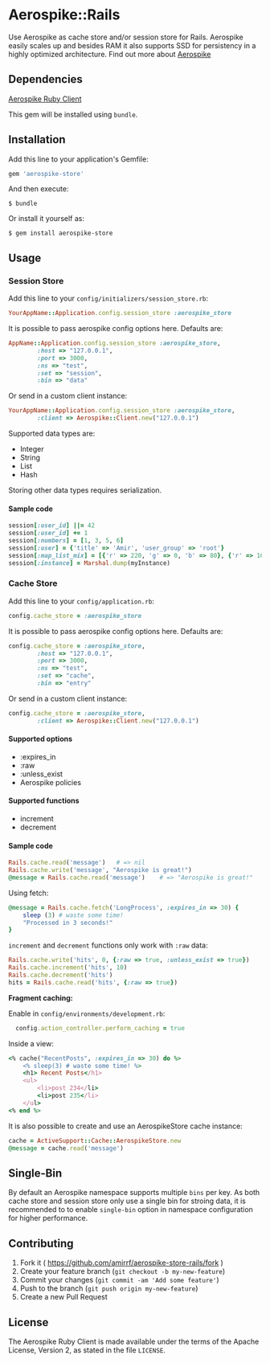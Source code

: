 # Aerospike::Rails

Use Aerospike as cache store and/or session store for Rails.
Aerospike easily scales up and besides RAM it also supports SSD for persistency in a highly optimized architecture.
Find out more about [Aerospike](http://www.aerospike.com)

## Dependencies

[Aerospike Ruby Client](https://github.com/aerospike/aerospike-client-ruby)

This gem will be installed using `bundle`.

## Installation

Add this line to your application's Gemfile:

```ruby
gem 'aerospike-store'
```

And then execute:

    $ bundle

Or install it yourself as:

    $ gem install aerospike-store

## Usage

### Session Store

Add this line to your `config/initializers/session_store.rb`:

```ruby
YourAppName::Application.config.session_store :aerospike_store
```

It is possible to pass aerospike config options here. Defaults are:

```ruby
AppName::Application.config.session_store :aerospike_store,
		:host => "127.0.0.1",
		:port => 3000,
		:ns => "test",
		:set => "session",
		:bin => "data"
```

Or send in a custom client instance:

```ruby
YourAppName::Application.config.session_store :aerospike_store,
		:client => Aerospike::Client.new("127.0.0.1")
```

Supported data types are:
- Integer
- String
- List
- Hash

Storing other data types requires serialization.

#### Sample code

```ruby
session[:user_id] ||= 42
session[:user_id] += 1
session[:numbers] = [1, 3, 5, 6]
session[:user] = {'title' => 'Amir', 'user_group' => 'root'}
session[:map_list_mix] = [{'r' => 220, 'g' => 0, 'b' => 80}, {'r' => 100, 'g' => 255, 'b' => 25}] 
session[:instance] = Marshal.dump(myInstance)
```

### Cache Store

Add this line to your `config/application.rb`:

```ruby
config.cache_store = :aerospike_store
```

It is possible to pass aerospike config options here. Defaults are:

```ruby
config.cache_store = :aerospike_store,
		:host => "127.0.0.1",
		:port => 3000,
		:ns => "test",
		:set => "cache",
		:bin => "entry"
```

Or send in a custom client instance:

```ruby
config.cache_store = :aerospike_store,
		:client => Aerospike::Client.new("127.0.0.1")
```

#### Supported options
- :expires_in
- :raw
- :unless_exist
- Aerospike policies

#### Supported functions
- increment
- decrement

#### Sample code
```ruby
Rails.cache.read('message')   # => nil
Rails.cache.write('message', "Aerospike is great!")
@message = Rails.cache.read('message')    # => "Aerospike is great!"
```

Using fetch:
```ruby
@message = Rails.cache.fetch('LongProcess', :expires_in => 30) {
	sleep (3) # waste some time!
	"Processed in 3 seconds!"
}
```

`increment` and `decrement` functions only work with `:raw` data:
```ruby
Rails.cache.write('hits', 0, {:raw => true, :unless_exist => true})
Rails.cache.increment('hits', 10)
Rails.cache.decrement('hits')
hits = Rails.cache.read('hits', {:raw => true})
```

**Fragment caching:**

Enable in `config/environments/development.rb`:
```ruby
  config.action_controller.perform_caching = true
```

Inside a view:
```ruby
<% cache("RecentPosts", :expires_in => 30) do %>
    <% sleep(3) # waste some time! %>
    <h1> Recent Posts</h1>
    <ul>
    	<li>post 234</li>
    	<li>post 235</li>
    </ul>
<% end %>
```

It is also possible to create and use an AerospikeStore cache instance:
```ruby
cache = ActiveSupport::Cache::AerospikeStore.new
@message = cache.read('message')
```


## Single-Bin
By default an Aerospike namespace supports multiple `bins` per key. As both cache store and session store only use a single bin for stroing data, it is recommended to to enable `single-bin` option in namespace configuration for higher performance.

## Contributing

1. Fork it ( https://github.com/amirrf/aerospike-store-rails/fork )
2. Create your feature branch (`git checkout -b my-new-feature`)
3. Commit your changes (`git commit -am 'Add some feature'`)
4. Push to the branch (`git push origin my-new-feature`)
5. Create a new Pull Request

## License

The Aerospike Ruby Client is made available under the terms of the Apache License, Version 2, as stated in the file `LICENSE`.